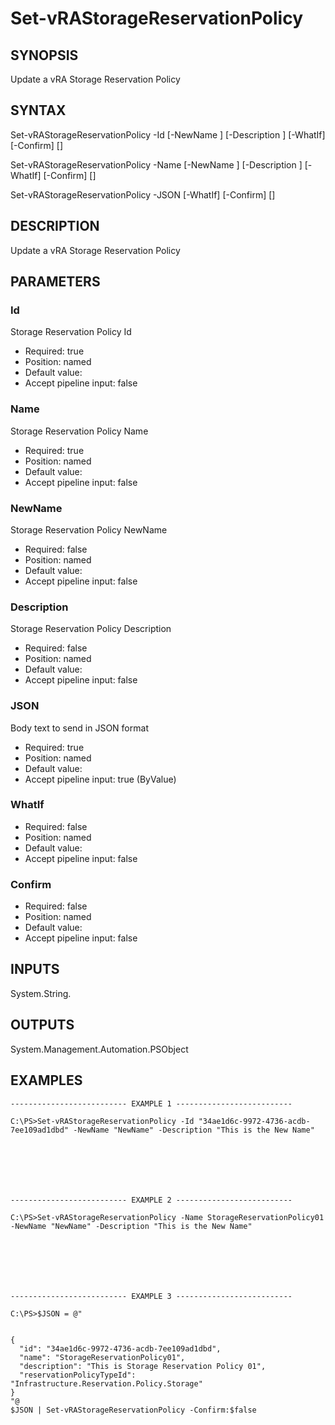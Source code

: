 # Set-vRAStorageReservationPolicy

## SYNOPSIS
    
Update a vRA Storage Reservation Policy

## SYNTAX
 Set-vRAStorageReservationPolicy -Id <String> [-NewName <String>] [-Description <String>] [-WhatIf] [-Confirm] [<CommonParameters>] Set-vRAStorageReservationPolicy -Name <String> [-NewName <String>] [-Description <String>] [-WhatIf] [-Confirm] [<CommonParameters>] Set-vRAStorageReservationPolicy -JSON <String> [-WhatIf] [-Confirm] [<CommonParameters>]    

## DESCRIPTION

Update a vRA Storage Reservation Policy

## PARAMETERS


### Id

Storage Reservation Policy Id
* Required: true
* Position: named
* Default value: 
* Accept pipeline input: false

### Name

Storage Reservation Policy Name
* Required: true
* Position: named
* Default value: 
* Accept pipeline input: false

### NewName

Storage Reservation Policy NewName
* Required: false
* Position: named
* Default value: 
* Accept pipeline input: false

### Description

Storage Reservation Policy Description
* Required: false
* Position: named
* Default value: 
* Accept pipeline input: false

### JSON

Body text to send in JSON format
* Required: true
* Position: named
* Default value: 
* Accept pipeline input: true (ByValue)

### WhatIf

* Required: false
* Position: named
* Default value: 
* Accept pipeline input: false

### Confirm

* Required: false
* Position: named
* Default value: 
* Accept pipeline input: false

## INPUTS

System.String.

## OUTPUTS

System.Management.Automation.PSObject

## EXAMPLES
```
-------------------------- EXAMPLE 1 --------------------------

C:\PS>Set-vRAStorageReservationPolicy -Id "34ae1d6c-9972-4736-acdb-7ee109ad1dbd" -NewName "NewName" -Description "This is the New Name"







-------------------------- EXAMPLE 2 --------------------------

C:\PS>Set-vRAStorageReservationPolicy -Name StorageReservationPolicy01 -NewName "NewName" -Description "This is the New Name"







-------------------------- EXAMPLE 3 --------------------------

C:\PS>$JSON = @"


{
  "id": "34ae1d6c-9972-4736-acdb-7ee109ad1dbd",
  "name": "StorageReservationPolicy01",
  "description": "This is Storage Reservation Policy 01",
  "reservationPolicyTypeId": "Infrastructure.Reservation.Policy.Storage"
}
"@
$JSON | Set-vRAStorageReservationPolicy -Confirm:$false
```

